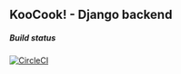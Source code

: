 KooCook! - Django backend 
---
##### Build status
[![CircleCI](https://circleci.com/gh/KooCook/koocook-dj.svg?style=svg)](https://circleci.com/gh/KooCook/koocook-dj)